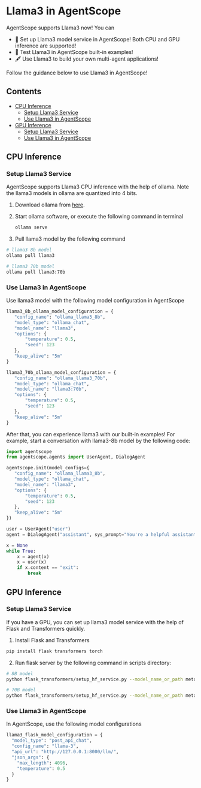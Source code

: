 # Llama3 in AgentScope

AgentScope supports Llama3 now! You can
- 🚀 Set up Llama3 model service in AgentScope! Both CPU and GPU inference are supported!
- 🔧 Test Llama3 in AgentScope built-in examples!
- 🖋 Use Llama3 to build your own multi-agent applications!

Follow the guidance below to use Llama3 in AgentScope!

## Contents

- [CPU Inference](#cpu-inference)
  - [Setup Llama3 Service](#setup-llama3-service)
  - [Use Llama3 in AgentScope](#use-llama3-in-agentscope)
- [GPU Inference](#gpu-inference)
  - [Setup Llama3 Service](#setup-llama3-service-1)
  - [Use Llama3 in AgentScope](#use-llama3-in-agentscope-1)

## CPU Inference

### Setup Llama3 Service

AgentScope supports Llama3 CPU inference with the help of ollama. Note the llama3 models in ollama are quantized into 4 bits.

1. Download ollama from [here](https://ollama.com/).

2. Start ollama software, or execute the following command in terminal

   ```bash
   ollama serve
   ```

3. Pull llama3 model by the following command

 ```bash
 # llama3 8b model
 ollama pull llama3

 # llama3 70b model
 ollama pull llama3:70b
 ```

### Use Llama3 in AgentScope

Use llama3 model with the following model configuration in AgentScope

```python
llama3_8b_ollama_model_configuration = {
   "config_name": "ollama_llama3_8b",
   "model_type": "ollama_chat",
   "model_name": "llama3",
   "options": {
       "temperature": 0.5,
       "seed": 123
   },
   "keep_alive": "5m"
}

llama3_70b_ollama_model_configuration = {
   "config_name": "ollama_llama3_70b",
   "model_type": "ollama_chat",
   "model_name": "llama3:70b",
   "options": {
       "temperature": 0.5,
       "seed": 123
   },
   "keep_alive": "5m"
}
```

After that, you can experience llama3 with our built-in examples! For example, start a conversation with llama3-8b model by the following code:

```python
import agentscope
from agentscope.agents import UserAgent, DialogAgent

agentscope.init(model_configs={
   "config_name": "ollama_llama3_8b",
   "model_type": "ollama_chat",
   "model_name": "llama3",
   "options": {
       "temperature": 0.5,
       "seed": 123
   },
   "keep_alive": "5m"
})

user = UserAgent("user")
agent = DialogAgent("assistant", sys_prompt="You're a helpful assistant.", model_config_name="ollama_llama3_8b")

x = None
while True:
    x = agent(x)
    x = user(x)
    if x.content == "exit":
        break
```

## GPU Inference

### Setup Llama3 Service

If you have a GPU, you can set up llama3 model service with the help of Flask and Transformers quickly.

1. Install Flask and Transformers

```bash
pip install flask transformers torch
```

2. Run flask server by the following command in scripts directory:

```bash
# 8B model
python flask_transformers/setup_hf_service.py --model_name_or_path meta-llama/Meta-Llama-3-8B-Instruct --port 8000

# 70B model
python flask_transformers/setup_hf_service.py --model_name_or_path meta-llama/Meta-Llama-3-70B-Instruct --port 8000
```

### Use Llama3 in AgentScope

In AgentScope, use the following model configurations

```python
llama3_flask_model_configuration = {
  "model_type": "post_api_chat",
  "config_name": "llama-3",
  "api_url": "http://127.0.0.1:8000/llm/",
  "json_args": {
    "max_length": 4096,
    "temperature": 0.5
  }
}
```
